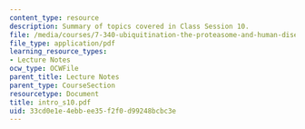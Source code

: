 ```yaml
---
content_type: resource
description: Summary of topics covered in Class Session 10.
file: /media/courses/7-340-ubiquitination-the-proteasome-and-human-disease-fall-2004/33cd0e1e4ebbee35f2f0d99248bcbc3e_intro_s10.pdf
file_type: application/pdf
learning_resource_types:
- Lecture Notes
ocw_type: OCWFile
parent_title: Lecture Notes
parent_type: CourseSection
resourcetype: Document
title: intro_s10.pdf
uid: 33cd0e1e-4ebb-ee35-f2f0-d99248bcbc3e
---
```


